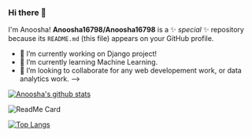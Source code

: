 ### Hi there 👋
I'm Anoosha!
**Anoosha16798/Anoosha16798** is a ✨ _special_ ✨ repository because its `README.md` (this file) appears on your GitHub profile.

- 🔭 I’m currently working on Django project!
- 🌱 I’m currently learning Machine Learning.
- 👯 I’m looking to collaborate for any web developement work, or data analytics work.
-->

[![Anoosha's github stats](https://github-readme-stats.vercel.app/api?username=Anoosha16798&show_icons=true&theme=radical)](https://github.com/Anoosha16798/github-readme-stats)



<img src="https://camo.githubusercontent.com/e7e148296492a93aecc80b564aeca6eeb5d7c7f3/68747470733a2f2f6769746875622d726561646d652d73746174732e76657263656c2e6170702f6170692f70696e2f3f757365726e616d653d616e7572616768617a7261267265706f3d6769746875622d726561646d652d7374617473" alt="ReadMe Card" data-canonical-src="https://github-readme-stats.vercel.app/api/pin/?username=Anoosha16798&amp;repo=github-readme-stats" style="max-width:100%;">

[![Top Langs](https://github-readme-stats.vercel.app/api/top-langs/?username=Anoosha16798)](https://github.com/Anoosha16798/github-readme-stats)
